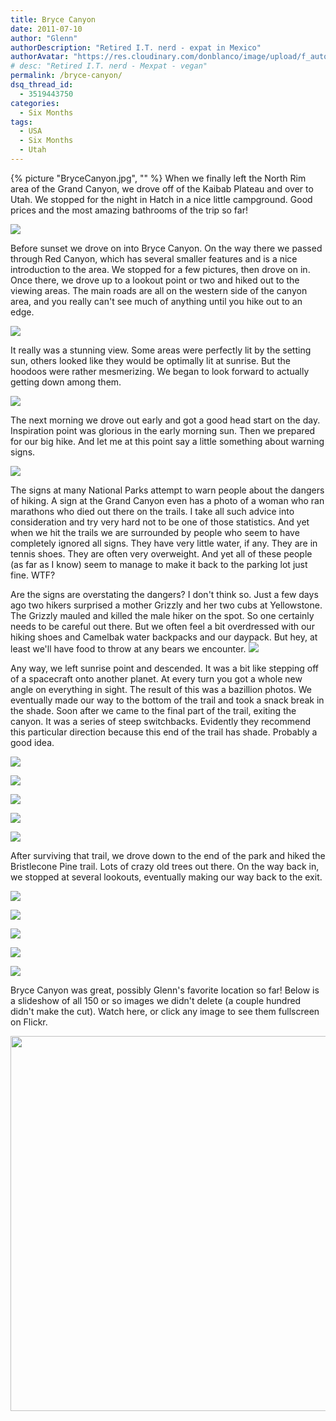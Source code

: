 ```yaml
---
title: Bryce Canyon
date: 2011-07-10
author: "Glenn"
authorDescription: "Retired I.T. nerd - expat in Mexico"
authorAvatar: "https://res.cloudinary.com/donblanco/image/upload/f_auto,q_auto/Vagabondians/avatar-small.png"
# desc: "Retired I.T. nerd - Mexpat - vegan"
permalink: /bryce-canyon/
dsq_thread_id:
  - 3519443750
categories:
  - Six Months
tags:
  - USA
  - Six Months
  - Utah
---
```

{% picture "BryceCanyon.jpg", "" %}
When we finally left the North Rim area of the Grand Canyon, we drove off of the Kaibab Plateau and over to Utah. We stopped for the night in Hatch in a nice little campground. Good prices and the most amazing bathrooms of the trip so far!

![](https://live.staticflickr.com/65535/47856022112_fdabbb15d7_n.jpg)

Before sunset we drove on into Bryce Canyon. On the way there we passed through Red Canyon, which has several smaller features and is a nice introduction to the area. We stopped for a few pictures, then drove on in. Once there, we drove up to a lookout point or two and hiked out to the viewing areas. The main roads are all on the western side of the canyon area, and you really can't see much of anything until you hike out to an edge.

![](https://live.staticflickr.com/65535/47850295972_53b7bf32e6_z.jpg)

It really was a stunning view. Some areas were perfectly lit by the setting sun, others looked like they would be optimally lit at sunrise. But the hoodoos were rather mesmerizing. We began to look forward to actually getting down among them.

![](https://live.staticflickr.com/65535/46986266275_30a0cb373b_h.jpg)

The next morning we drove out early and got a good head start on the day. Inspiration point was glorious in the early morning sun. Then we prepared for our big hike. And let me at this point say a little something about warning signs.

![](https://live.staticflickr.com/65535/46986266395_36ad475e62_h.jpg)

The signs at many National Parks attempt to warn people about the dangers of hiking. A sign at the Grand Canyon even has a photo of a woman who ran marathons who died out there on the trails. I take all such advice into consideration and try very hard not to be one of those statistics. And yet when we hit the trails we are surrounded by people who seem to have completely ignored all signs. They have very little water, if any. They are in tennis shoes. They are often very overweight. And yet all of these people (as far as I know) seem to manage to make it back to the parking lot just fine. WTF?

Are the signs are overstating the dangers? I don't think so. Just a few days ago two hikers surprised a mother Grizzly and her two cubs at Yellowstone. The Grizzly mauled and killed the male hiker on the spot. So one certainly needs to be careful out there. But we often feel a bit overdressed with our hiking shoes and Camelbak water backpacks and our daypack. But hey, at least we'll have food to throw at any bears we encounter. ![](/img/simple-smile.png)

Any way, we left sunrise point and descended. It was a bit like stepping off of a spacecraft onto another planet. At every turn you got a whole new angle on everything in sight. The result of this was a bazillion photos. We eventually made our way to the bottom of the trail and took a snack break in the shade. Soon after we came to the final part of the trail, exiting the canyon. It was a series of steep switchbacks. Evidently they recommend this particular direction because this end of the trail has shade. Probably a good idea.

![](https://live.staticflickr.com/65535/47112903344_56a2da5dca_c.jpg)

![](https://live.staticflickr.com/65535/46986207905_84afa8d8e7_h.jpg)

![](https://live.staticflickr.com/65535/40935727413_f96b5ea0b2_n.jpg)

![](https://live.staticflickr.com/65535/40935714963_5615b189a7_h.jpg)

![](https://live.staticflickr.com/65535/40935714783_9fc18810ca_z.jpg)

After surviving that trail, we drove down to the end of the park and hiked the Bristlecone Pine trail. Lots of crazy old trees out there. On the way back in, we stopped at several lookouts, eventually making our way back to the exit.

![](https://live.staticflickr.com/65535/46986358405_874e8b1aa5_c.jpg)

![](https://live.staticflickr.com/65535/47113002994_eca6b0c827_h.jpg)

![](https://live.staticflickr.com/65535/47112793244_2527208685_n.jpg)

![](https://live.staticflickr.com/65535/40935861413_70583b1c6a_h.jpg)

![](https://live.staticflickr.com/65535/47902405831_cc1eccccd0_h.jpg)

Bryce Canyon was great, possibly Glenn's favorite location so far! Below is a slideshow of all 150 or so images we didn't delete (a couple hundred didn't make the cut). Watch here, or click any image to see them fullscreen on Flickr.

<a data-flickr-embed="true" data-header="true" data-footer="true"  href="https://www.flickr.com/photos/vagabondians/albums/72157691556337583" title="Bryce Canyon - 2011"><img alt="" src="https://live.staticflickr.com/65535/47112793244_2527208685_c.jpg" width="800" height="600" alt="Bryce Canyon - 2011"></a><script async src="//embedr.flickr.com/assets/client-code.js" charset="utf-8"></script>